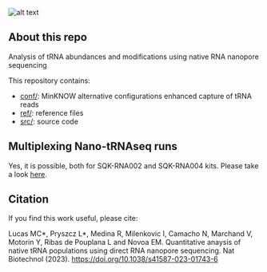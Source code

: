![alt text](./img/Nano-tRNAseq.png "logo")

## About this repo
Analysis of tRNA abundances and modifications using native RNA nanopore sequencing

This repository contains:
- [conf/](/conf): MinKNOW alternative configurations enhanced capture of tRNA reads
- [ref/](/ref): reference files
- [src/](/src): source code

## Multiplexing  Nano-tRNAseq runs
Yes, it is possible, both for SQK-RNA002 and SQK-RNA004 kits. Please take a look [here](https://immaginabiotech.com/nano-trnaseq).

## Citation
If you find this work useful, please cite:

Lucas MC*, Pryszcz L*, Medina R, Milenkovic I, Camacho N, Marchand V, Motorin Y, Ribas de Pouplana L and Novoa EM.
Quantitative anaysis of native tRNA populations using direct RNA nanopore sequencing.
Nat Biotechnol (2023). 
https://doi.org/10.1038/s41587-023-01743-6


